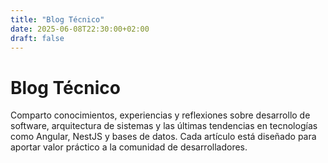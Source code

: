 ```yaml
---
title: "Blog Técnico"
date: 2025-06-08T22:30:00+02:00
draft: false
---
```


# Blog Técnico

Comparto conocimientos, experiencias y reflexiones sobre desarrollo de software, arquitectura de sistemas y las últimas tendencias en tecnologías como Angular, NestJS y bases de datos. Cada artículo está diseñado para aportar valor práctico a la comunidad de desarrolladores. 